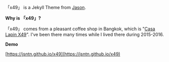 「x49」 is a Jekyll Theme from [Jason](http://wheat.at/about.html).

**Why is 「x49」?**

「x49」 comes from a pleasant coffee shop in Bangkok, which is "[Casa Lapin X49](http://wheat.at/others/2015/06/03/cs-x49.html)". I've been there many times while I lived there during 2015-2016.

**Demo**

[https://jsntn.github.io/x49](https://jsntn.github.io/x49)
